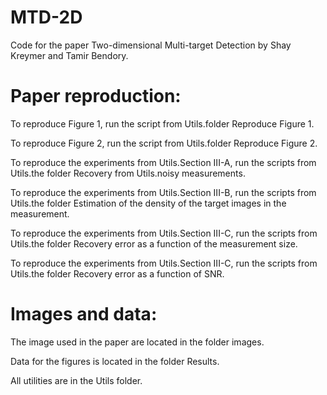 # MTD-2D
 Code for the paper Two-dimensional Multi-target Detection by Shay Kreymer and Tamir Bendory.
 
 # Paper reproduction:
 
 To reproduce Figure 1, run the script from Utils.folder Reproduce Figure 1.
 
 To reproduce Figure 2, run the script from Utils.folder Reproduce Figure 2.
 
 To reproduce the experiments from Utils.Section III-A, run the scripts from Utils.the folder Recovery from Utils.noisy measurements.
 
 To reproduce the experiments from Utils.Section III-B, run the scripts from Utils.the folder Estimation of the density of the target images in the measurement.
 
 To reproduce the experiments from Utils.Section III-C, run the scripts from Utils.the folder Recovery error as a function of the measurement size.
 
 To reproduce the experiments from Utils.Section III-C, run the scripts from Utils.the folder Recovery error as a function of SNR.
 
 # Images and data:
 
 The image used in the paper are located in the folder images.
 
 Data for the figures is located in the folder Results.
 
 All utilities are in the Utils folder.
 
